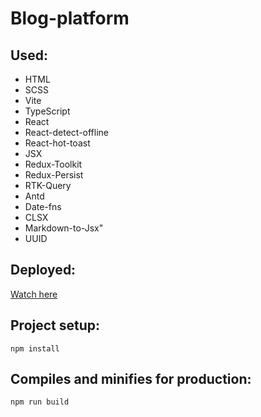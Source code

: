 # Blog-platform

## Used:

- HTML
- SCSS
- Vite
- TypeScript
- React
- React-detect-offline
- React-hot-toast
- JSX
- Redux-Toolkit
- Redux-Persist
- RTK-Query
- Antd
- Date-fns
- CLSX
- Markdown-to-Jsx"
- UUID

## Deployed:

[Watch here](https://)

## Project setup:

```
npm install
```

## Compiles and minifies for production:

```
npm run build
```
